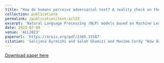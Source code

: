 ```yaml
---
title: "How do humans perceive adversarial text? A reality check on the validity and naturalness of word-based adversarial attacks"
collection: publications
permalink: /publication/text-acl23
excerpt: 'Natural Language Processing (NLP) models based on Machine Learning (ML) are susceptible to adversarial attacks -- malicious algorithms that imperceptibly modify input text to force models into making incorrect predictions. However, evaluations of these attacks ignore the property of imperceptibility or study it under limited settings. This entails that adversarial perturbations would not pass any human quality gate and do not represent real threats to human-checked NLP systems. To bypass this limitation and enable proper assessment (and later, improvement) of NLP model robustness, we have surveyed 378 human participants about the perceptibility of text adversarial examples produced by state-of-the-art methods. Our results underline that existing text attacks are impractical in real-world scenarios where humans are involved. This contrasts with previous smaller-scale human studies, which reported overly optimistic conclusions regarding attack success. Through our work, we hope to position human perceptibility as a first-class success criterion for text attacks, and provide guidance for research to build effective attack algorithms and, in turn, design appropriate defence mechanisms.'
date: 2023-07-09
venue: 'ACL2023'
paperurl: 'https://arxiv.org/pdf/2305.15587'
citation: 'Salijona Dyrmishi and Salah Ghamizi and Maxime Cordy "How do humans perceive adversarial text? A reality check on the validity and naturalness of word-based adversarial attacks" arXiv preprint arXiv:2305.15587 (2023).'
---
```

[Download paper here](https://arxiv.org/pdf/2305.15587)
